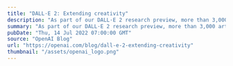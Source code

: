 ```yaml
---
title: "DALL·E 2: Extending creativity"
description: "As part of our DALL·E 2 research preview, more than 3,000 artists from more than 118 countries have incorporated DALL·E into their creative workflows. The artists in our early access group have helped us discover new uses for DALL·E and have served as key voices as we’ve made decisions about DALL·E’s features."
summary: "As part of our DALL·E 2 research preview, more than 3,000 artists from more than 118 countries have incorporated DALL·E into their creative workflows. The artists in our early access group have helped us discover new uses for DALL·E and have served as key voices as we’ve made decisions about DALL·E’s features."
pubDate: "Thu, 14 Jul 2022 07:00:00 GMT"
source: "OpenAI Blog"
url: "https://openai.com/blog/dall-e-2-extending-creativity"
thumbnail: "/assets/openai_logo.png"
---
```


